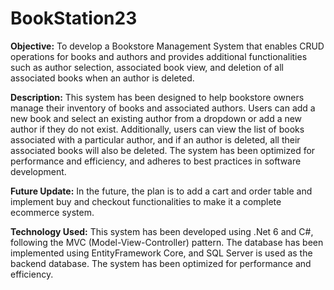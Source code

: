 # BookStation23

**Objective:** To develop a Bookstore Management System that enables CRUD operations for books and authors and provides additional functionalities such as author selection, associated book view, and deletion of all associated books when an author is deleted.

**Description:** This system has been designed to help bookstore owners manage their inventory of books and associated authors. Users can add a new book and select an existing author from a dropdown or add a new author if they do not exist. Additionally, users can view the list of books associated with a particular author, and if an author is deleted, all their associated books will also be deleted. The system has been optimized for performance and efficiency, and adheres to best practices in software development.

**Future Update:** In the future, the plan is to add a cart and order table and implement buy and checkout functionalities to make it a complete ecommerce system.

**Technology Used:** This system has been developed using .Net 6 and C#, following the MVC (Model-View-Controller) pattern. The database has been implemented using EntityFramework Core, and SQL Server is used as the backend database. The system has been optimized for performance and efficiency.
